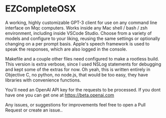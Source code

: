 # EZCompleteOSX
A working, highly customizable GPT-3 client for use on any command line interface on Mqc computers. Works inside any Mac shell / bash / zsh environment, including inside VSCode Studio.  Choose from a variety of models and configure to your liking, reusing the same settings or optionally changing on a per prompt basis.  Apple's speech framework is used to speak the responses, which are also logged in the console.

Makefile and a couple other files need configured to make a rootless build. This version is extra verbose,
since I used NSLog statements
for debugging and kept some of the extras for now. Oh yeah, this is written entirely in Objective C, no python, no node.js, that would be too easy, they have libraries with convenience functions.


You'll need an OpenAI API key for the requests to be processed.  If you dont have one you can get one at https://beta.openai.com

Any issues, or suggestions for improvements feel free to open a Pull Request or create an issue..  

